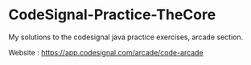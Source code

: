 # CodeSignal-Practice-TheCore
My solutions to the codesignal java practice exercises, arcade section.

Website : https://app.codesignal.com/arcade/code-arcade

